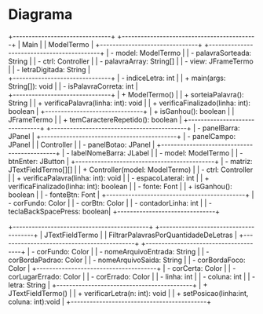 


# Diagrama

+-------------------------------+   +-------------------------------------------+
|      Main                     |   |   ModelTermo                              |
+-------------------------------+   +-------------------------------------------+
| - model: ModelTermo           |   | - palavraSorteada: String                 |
| - ctrl: Controller            |   | - palavraArray: String[]                  |
| - view: JFrameTermo           |   | - letraDigitada: String                   |  
+-------------------------------+   | - indiceLetra: int                        |
| + main(args: String[]): void  |   | - isPalavraCorreta: int                   |  
+-------------------------------+   | + ModelTermo()                            |
                                    | + sorteiaPalavra(): String                |
                                    | + verificaPalavra(linha: int): void       |
                                    | + verificaFinalizado(linha: int): boolean |
+-------------------------------+   | + isGanhou(): boolean                     |
|   JFrameTermo                 |   | + temCaractereRepetido(): boolean         |
+-------------------------------+   +-------------------------------------------+
| - panelBarra: JPanel          |   +-------------------------------------------+
| - panelCampo: JPanel          |   |   Controller                               |
| - panelBotao: JPanel          |   +--------------------------------------------+
| - labelNomeBarra: JLabel      |   | - model: ModelTermo                        |
| - btnEnter: JButton           |   +--------------------------------------------+
| - matriz: JTextFieldTermo[][] |   | + Controller(model: ModelTermo)            |
| - ctrl: Controller            |   | + verificaPalavra(linha: int): void        |
| - espacoLateral: int          |   | + verificaFinalizado(linha: int): boolean  |
| - fonte: Font                 |   | + isGanhou(): boolean                      |
| - fonteBtn: Font              |   +--------------------------------------------+
| - corFundo: Color             |
| - corBtn: Color               |
| - contadorLinha: int          |
| - teclaBackSpacePress: boolean|
+-------------------------------+

+-------------------------------------------+       +--------------------------------------+
| JTextFieldTermo                           |       | FiltrarPalavrasPorQuantidadeDeLetras |
+-------------------------------------------+       +--------------------------------------+
| - corFundo: Color                         |       | - nomeArquivoEntrada: String         |
| - corBordaPadrao: Color                   |       | - nomeArquivoSaida: String           |
| - corBordaFoco: Color                     |       +--------------------------------------+
| - corCerta: Color                         |
| - corLugarErrado: Color                   |
| - corErrado: Color                        |
| - linha: int                              |
| - coluna: int                             |
| - letra: String                           |
+-------------------------------------------+
| + JTextFieldTermo()                       |
| + verificarLetra(n: int): void            |
| + setPosicao(linha:int, coluna: int):void |
+-------------------------------------------+

